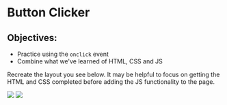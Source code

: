 <h1>Button Clicker</h1>

<h2>Objectives:</h2>

<ul>
    <li>Practice using the <code>onclick</code> event</li>
    <li>Combine what we've learned of HTML, CSS and JS</li>
</ul>

<p>Recreate the layout you see below. It may be helpful to focus on getting the HTML and CSS completed before adding the JS functionality to the page.</p>

<img src="https://github.com/alirabah93/Coding-Dojo/blob/master/WEB-FUNDAMENTALS/%2Bjs/Button-Clicker/screenshots/pic1.jpg"/>

<img src="https://github.com/alirabah93/Coding-Dojo/blob/master/WEB-FUNDAMENTALS/%2Bjs/Button-Clicker/screenshots/pic2.jpg"/>



